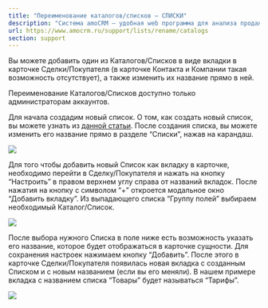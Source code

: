 ```yaml
---
title: "Переименование каталогов/списков — СПИСКИ"
description: "Система amoCRM – удобная web программа для анализа продаж, доступная в режиме online из любой точки мира! Подробности узнавайте по указанным на сайте телефонам в Москве."
url: https://www.amocrm.ru/support/lists/rename/catalogs
section: support
---
```


Вы можете добавить один из Каталогов/Списков в виде вкладки в карточке Сделки/Покупателя (в карточке Контакта и Компании такая возможность отсутствует), а также изменить их название прямо в ней.

Переименование Каталогов/Списков доступно только администраторам аккаунтов.

Для начала создадим новый список. О том, как создать новый список, вы можете узнать из [данной статьи](https://www.amocrm.ru/support/lists/create_new_list).
После создания списка, вы можете изменить его название прямо в разделе “Списки”, нажав на карандаш.

![](/uploads/2022/05/rename_catalogs01_1.png)

Для того чтобы добавить новый Список как вкладку в карточке, необходимо перейти в Сделку/Покупателя и нажать на кнопку “Настроить” в правом верхнем углу справа от названий вкладок. После нажатия на кнопку с символом “+” откроется модальное окно “Добавить вкладку”. Из выпадающего списка “Группу полей” выбираем необходимый Каталог/Список.

![](/uploads/2022/05/rename_catalogs01_2.png)

После выбора нужного Списка в поле ниже есть возможность указать его название, которое будет отображаться в карточке сущности. Для сохранения настроек нажимаем кнопку “Добавить”. После этого в карточке Сделки/Покупателя появилась новая вкладка с созданным Списком и с новым названием (если вы его меняли). В нашем примере вкладка с названием списка “Товары” будет называться “Тарифы”.

![](/uploads/2022/05/rename_catalogs01_3.png)